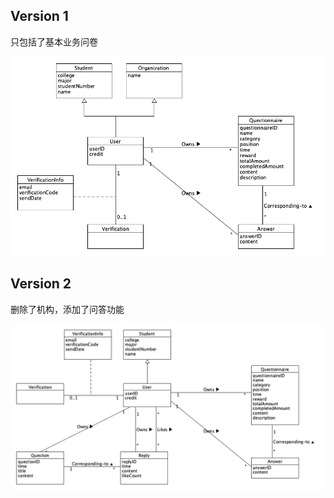 ## Version 1

只包括了基本业务问卷

![](imgs/DomainModelDiagram/domain_model_v1.png)

## Version 2

删除了机构，添加了问答功能

![](imgs/DomainModelDiagram/domain_model_v2.png)